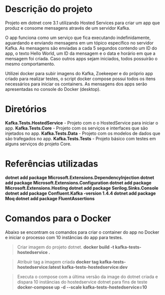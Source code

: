 # Descrição do projeto

Projeto em dotnet core 3.1 utilizando Hosted Services para criar um app que produz e consome mensagens através de um servidor Kafka.

O app funciona como um serviço que fica executando indefinidamente, aguardando e enviando mensagens em um tópico específico no servidor Kafka. As mensagens são enviadas a cada 5 segundos contendo um ID do app, o texto Hello World, um ID da mensagem e o data e horário em que a mensagem foi criada. Caso outros apps sejam iniciados, todos possuirão o mesmo comportamento.

Utilizei docker para subir imagens do Kafka, Zoekeeper e do próprio app criado para realizar testes, o script docker compose possui todos os itens necessários para iniciar os containers. As mensagens dos apps serão apresentadas no console do Docker (desktop). 

# Diretórios

**Kafka.Tests.HostedService** - Projeto com o o HostedService para iniciar o app.
**Kafka.Tests.Core** - Projeto com os serviços e interfaces que são injetados no app.
**Kafka.Tests.Data** - Projeto com os modelos de dados que são trafegados no app.
**Kafka.Tests.Tests** - Projeto básico com testes em alguns serviços do projeto Core.

# Referências utilizadas

**dotnet add package Microsoft.Extensions.DependencyInjection
dotnet add package Microsoft.Extensions.Configuration
dotnet add package Microsoft.Extensions.Hosting
dotnet add package Serilog.Sinks.Console
dotnet add package Confluent.Kafka -version 1.4.4
dotnet add package Moq
dotnet add package FluentAssertions**

# Comandos para o Docker

Abaixo se encontram os comandos para criar o container do app no Docker e iniciar o processo com 10 instâncias do app para testes.

>Criar imagem do projeto dotnet.
**docker build -t kafka-tests-hostedservice .**

>Atribuir tag a imagem criada
**docker tag kafka-tests-hostedservice:latest kafka-tests-hostedservice:dev**

>Executa o compose com a última versão da image do dotnet criada e dispara 10 instâncias do hostedservice dotnet para fins de teste
**docker-compose up -d --scale kafka-tests-hostedservice=10**
